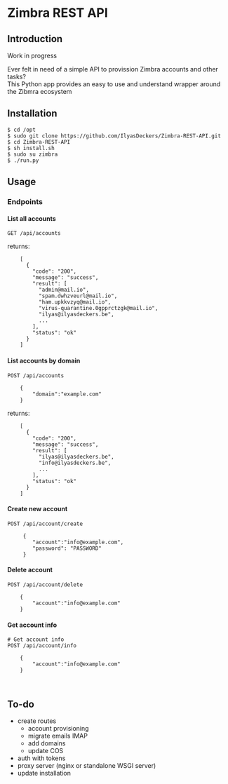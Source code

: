 # Zimbra REST API
## Introduction

Work in progress

Ever felt in need of a simple API to provission Zimbra accounts and other tasks?  
This Python app provides an easy to use and understand wrapper around the Zibmra ecosystem

## Installation

```shell
$ cd /opt
$ sudo git clone https://github.com/IlyasDeckers/Zimbra-REST-API.git
$ cd Zimbra-REST-API
$ sh install.sh
$ sudo su zimbra
$ ./run.py
```

## Usage

### Endpoints

#### List all accounts

```shell
GET /api/accounts
```
returns:

```shell
    [
      {
        "code": "200", 
        "message": "success", 
        "result": [
          "admin@mail.io", 
          "spam.dwhzveurl@mail.io", 
          "ham.upkkvzyq@mail.io", 
          "virus-quarantine.0gpprctzgk@mail.io", 
          "ilyas@ilyasdeckers.be", 
          ...
        ], 
        "status": "ok"
      }
    ]
```

#### List accounts by domain

```shell
POST /api/accounts

    {
        "domain":"example.com"
    }
```
returns:
```shell
    [
      {
        "code": "200", 
        "message": "success", 
        "result": [
          "ilyas@ilyasdeckers.be", 
          "info@ilyasdeckers.be",
          ...
        ], 
        "status": "ok"
      }
    ]

```

#### Create new account
```shell
POST /api/account/create

     {
        "account":"info@example.com", 
        "password": "PASSWORD"
     }

```
#### Delete account
```shell
POST /api/account/delete

    {
        "account":"info@example.com"
    }
```
#### Get account info
```shell
# Get account info
POST /api/account/info

    {
        "account":"info@example.com"
    }
    
    
```

## To-do
- create routes
  - account provisioning
  - migrate emails IMAP
  - add domains
  - update COS
- auth with tokens
- proxy server (nginx or standalone WSGI server)
- update installation
